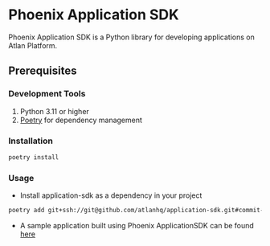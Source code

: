 # Phoenix Application SDK

Phoenix Application SDK is a Python library for developing applications on Atlan Platform.

## Prerequisites

### Development Tools
1. Python 3.11 or higher
2. [Poetry](https://python-poetry.org/) for dependency management

### Installation

```bash
poetry install
```


### Usage

- Install application-sdk as a dependency in your project

```bash
poetry add git+ssh://git@github.com/atlanhq/application-sdk.git#commit-hash
```

- A sample application built using Phoenix ApplicationSDK can be found [here](https://github.com/atlanhq/phoenix-postgres-app)